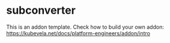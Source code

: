 # subconverter

This is an addon template. Check how to build your own addon: https://kubevela.net/docs/platform-engineers/addon/intro
